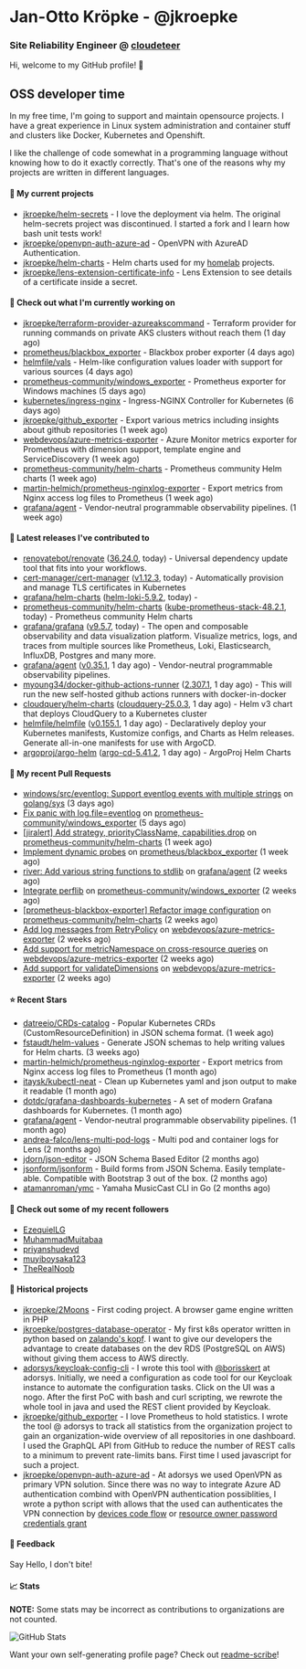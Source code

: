 # Jan-Otto Kröpke - @jkroepke
### Site Reliability Engineer @ [cloudeteer](https://cloudeteer.de/)

Hi, welcome to my GitHub profile! 👋

## OSS developer time
In my free time, I'm going to support and maintain opensource projects. I have a great experience in Linux system administration and container stuff and clusters like Docker, Kubernetes and Openshift.

I like the challenge of code somewhat in a programming language without knowing how to do it exactly correctly. That's one of the reasons why my projects are written in different languages.

#### 🌱 My current projects
- [jkroepke/helm-secrets](https://github.com/jkroepke/helm-secrets) - I love the deployment via helm. The original helm-secrets project was discontinued. I started a fork and I learn how bash unit tests work!
- [jkroepke/openvpn-auth-azure-ad](https://github.com/jkroepke/openvpn-auth-azure-ad) - OpenVPN with AzureAD Authentication.
- [jkroepke/helm-charts](https://github.com/jkroepke/helm-charts) - Helm charts used for my [homelab](https://github.com/jkroepke/homelab) projects.
- [jkroepke/lens-extension-certificate-info](https://github.com/jkroepke/lens-extension-certificate-info) - Lens Extension to see details of a certificate inside a secret.

#### 👷 Check out what I'm currently working on

- [jkroepke/terraform-provider-azureakscommand](https://github.com/jkroepke/terraform-provider-azureakscommand) - Terraform provider for running commands on private AKS clusters without reach them (1 day ago)
- [prometheus/blackbox_exporter](https://github.com/prometheus/blackbox_exporter) - Blackbox prober exporter (4 days ago)
- [helmfile/vals](https://github.com/helmfile/vals) - Helm-like configuration values loader with support for various sources (4 days ago)
- [prometheus-community/windows_exporter](https://github.com/prometheus-community/windows_exporter) - Prometheus exporter for Windows machines (5 days ago)
- [kubernetes/ingress-nginx](https://github.com/kubernetes/ingress-nginx) - Ingress-NGINX Controller for Kubernetes (6 days ago)
- [jkroepke/github_exporter](https://github.com/jkroepke/github_exporter) - Export various metrics including insights about github repositories (1 week ago)
- [webdevops/azure-metrics-exporter](https://github.com/webdevops/azure-metrics-exporter) - Azure Monitor metrics exporter for Prometheus with dimension support, template engine and ServiceDiscovery (1 week ago)
- [prometheus-community/helm-charts](https://github.com/prometheus-community/helm-charts) - Prometheus community Helm charts (1 week ago)
- [martin-helmich/prometheus-nginxlog-exporter](https://github.com/martin-helmich/prometheus-nginxlog-exporter) - Export metrics from Nginx access log files to Prometheus (1 week ago)
- [grafana/agent](https://github.com/grafana/agent) - Vendor-neutral programmable observability pipelines. (1 week ago)

#### 🔭 Latest releases I've contributed to

- [renovatebot/renovate](https://github.com/renovatebot/renovate) ([36.24.0](https://github.com/renovatebot/renovate/releases/tag/36.24.0), today) - Universal dependency update tool that fits into your workflows.
- [cert-manager/cert-manager](https://github.com/cert-manager/cert-manager) ([v1.12.3](https://github.com/cert-manager/cert-manager/releases/tag/v1.12.3), today) - Automatically provision and manage TLS certificates in Kubernetes
- [grafana/helm-charts](https://github.com/grafana/helm-charts) ([helm-loki-5.9.2](https://github.com/grafana/helm-charts/releases/tag/helm-loki-5.9.2), today) - 
- [prometheus-community/helm-charts](https://github.com/prometheus-community/helm-charts) ([kube-prometheus-stack-48.2.1](https://github.com/prometheus-community/helm-charts/releases/tag/kube-prometheus-stack-48.2.1), today) - Prometheus community Helm charts
- [grafana/grafana](https://github.com/grafana/grafana) ([v9.5.7](https://github.com/grafana/grafana/releases/tag/v9.5.7), today) - The open and composable observability and data visualization platform. Visualize metrics, logs, and traces from multiple sources like Prometheus, Loki, Elasticsearch, InfluxDB, Postgres and many more. 
- [grafana/agent](https://github.com/grafana/agent) ([v0.35.1](https://github.com/grafana/agent/releases/tag/v0.35.1), 1 day ago) - Vendor-neutral programmable observability pipelines.
- [myoung34/docker-github-actions-runner](https://github.com/myoung34/docker-github-actions-runner) ([2.307.1](https://github.com/myoung34/docker-github-actions-runner/releases/tag/2.307.1), 1 day ago) - This will run the new self-hosted github actions runners with docker-in-docker
- [cloudquery/helm-charts](https://github.com/cloudquery/helm-charts) ([cloudquery-25.0.3](https://github.com/cloudquery/helm-charts/releases/tag/cloudquery-25.0.3), 1 day ago) - Helm v3 chart that deploys CloudQuery to a Kubernetes cluster
- [helmfile/helmfile](https://github.com/helmfile/helmfile) ([v0.155.1](https://github.com/helmfile/helmfile/releases/tag/v0.155.1), 1 day ago) - Declaratively deploy your Kubernetes manifests, Kustomize configs, and Charts as Helm releases. Generate all-in-one manifests for use with ArgoCD.
- [argoproj/argo-helm](https://github.com/argoproj/argo-helm) ([argo-cd-5.41.2](https://github.com/argoproj/argo-helm/releases/tag/argo-cd-5.41.2), 1 day ago) - ArgoProj Helm Charts

#### 🔨 My recent Pull Requests

- [windows/src/eventlog: Support eventlog events with multiple strings](https://github.com/golang/sys/pull/168) on [golang/sys](https://github.com/golang/sys) (3 days ago)
- [Fix panic with log.file=eventlog](https://github.com/prometheus-community/windows_exporter/pull/1255) on [prometheus-community/windows_exporter](https://github.com/prometheus-community/windows_exporter) (5 days ago)
- [[jiralert] Add strategy, priorityClassName, capabilities.drop](https://github.com/prometheus-community/helm-charts/pull/3601) on [prometheus-community/helm-charts](https://github.com/prometheus-community/helm-charts) (1 week ago)
- [Implement dynamic probes](https://github.com/prometheus/blackbox_exporter/pull/1098) on [prometheus/blackbox_exporter](https://github.com/prometheus/blackbox_exporter) (1 week ago)
- [river: Add various string functions to stdlib](https://github.com/grafana/agent/pull/4388) on [grafana/agent](https://github.com/grafana/agent) (2 weeks ago)
- [Integrate perflib](https://github.com/prometheus-community/windows_exporter/pull/1241) on [prometheus-community/windows_exporter](https://github.com/prometheus-community/windows_exporter) (2 weeks ago)
- [[prometheus-blackbox-exporter] Refactor image configuration](https://github.com/prometheus-community/helm-charts/pull/3564) on [prometheus-community/helm-charts](https://github.com/prometheus-community/helm-charts) (2 weeks ago)
- [Add log messages from RetryPolicy](https://github.com/webdevops/azure-metrics-exporter/pull/56) on [webdevops/azure-metrics-exporter](https://github.com/webdevops/azure-metrics-exporter) (2 weeks ago)
- [Add support for metricNamespace on cross-resource queries](https://github.com/webdevops/azure-metrics-exporter/pull/54) on [webdevops/azure-metrics-exporter](https://github.com/webdevops/azure-metrics-exporter) (2 weeks ago)
- [Add support for validateDimensions](https://github.com/webdevops/azure-metrics-exporter/pull/53) on [webdevops/azure-metrics-exporter](https://github.com/webdevops/azure-metrics-exporter) (2 weeks ago)

#### ⭐ Recent Stars

- [datreeio/CRDs-catalog](https://github.com/datreeio/CRDs-catalog) - Popular Kubernetes CRDs (CustomResourceDefinition) in JSON schema format. (1 week ago)
- [fstaudt/helm-values](https://github.com/fstaudt/helm-values) - Generate JSON schemas to help writing values for Helm charts. (3 weeks ago)
- [martin-helmich/prometheus-nginxlog-exporter](https://github.com/martin-helmich/prometheus-nginxlog-exporter) - Export metrics from Nginx access log files to Prometheus (1 month ago)
- [itaysk/kubectl-neat](https://github.com/itaysk/kubectl-neat) - Clean up Kubernetes yaml and json output to make it readable (1 month ago)
- [dotdc/grafana-dashboards-kubernetes](https://github.com/dotdc/grafana-dashboards-kubernetes) - A set of modern Grafana dashboards for Kubernetes. (1 month ago)
- [grafana/agent](https://github.com/grafana/agent) - Vendor-neutral programmable observability pipelines. (1 month ago)
- [andrea-falco/lens-multi-pod-logs](https://github.com/andrea-falco/lens-multi-pod-logs) - Multi pod and container logs for Lens (2 months ago)
- [jdorn/json-editor](https://github.com/jdorn/json-editor) - JSON Schema Based Editor (2 months ago)
- [jsonform/jsonform](https://github.com/jsonform/jsonform) - Build forms from JSON Schema. Easily template-able. Compatible with Bootstrap 3 out of the box. (2 months ago)
- [atamanroman/ymc](https://github.com/atamanroman/ymc) - Yamaha MusicCast CLI in Go (2 months ago)

#### 👯 Check out some of my recent followers

- [EzequielLG](https://github.com/EzequielLG)
- [MuhammadMujtabaa](https://github.com/MuhammadMujtabaa)
- [priyanshudevd](https://github.com/priyanshudevd)
- [muyiboysaka123](https://github.com/muyiboysaka123)
- [TheRealNoob](https://github.com/TheRealNoob)

#### 📜 Historical projects
- [jkroepke/2Moons](https://github.com/jkroepke/2Moons) - First coding project. A browser game engine written in PHP
- [jkroepke/postgres-database-operator](https://github.com/jkroepke/postgres-database-operator) - My first k8s operator written in python based on [zalando's kopf](https://github.com/zalando-incubator/kopf). I want to give our developers the advantage to create databases on the dev RDS (PostgreSQL on AWS) without giving them access to AWS directly.
- [adorsys/keycloak-config-cli](https://github.com/adorsys/keycloak-config-cli) - I wrote this tool with [@borisskert](https://github.com/borisskert) at adorsys. Initially, we need a configuration as code tool for our Keycloak instance to automate the configuration tasks. Click on the UI was a nogo. After the first PoC with bash and curl scripting, we rewrote the whole tool in java and used the REST client provided by Keycloak.
- [jkroepke/github_exporter](https://github.com/jkroepke/github_exporter) - I love Prometheus to hold statistics. I wrote the tool @ adorsys to track all statistics from the organization project to gain an organization-wide overview of all repositories in one dashboard. I used the GraphQL API from GitHub to reduce the number of REST calls to a minimum to prevent rate-limits bans. First time I used javascript for such a project.
- [jkroepke/openvpn-auth-azure-ad](https://github.com/jkroepke/openvpn-auth-azure-ad) - At adorsys we used OpenVPN as primary VPN solution. Since there was no way to integrate Azure AD authentication combind with OpenVPN authentication possiblities, I wrote a python script with allows that the used can authenticates the VPN connection by [devices code flow](https://docs.microsoft.com/en-us/azure/active-directory/develop/v2-oauth2-device-code) or [resource owner password credentials grant](https://docs.microsoft.com/en-us/azure/active-directory/develop/v2-oauth-ropc)

#### 💬 Feedback

Say Hello, I don't bite!

#### 📈 Stats

**NOTE:** Some stats may be incorrect as contributions to organizations
are not counted.

![GitHub Stats](https://github-readme-stats.vercel.app/api?username=jkroepke&count_private=false&theme=tokyonight&show_icons=true)

Want your own self-generating profile page? Check out [readme-scribe](https://github.com/muesli/readme-scribe)!
